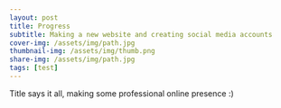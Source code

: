 ```yaml
---
layout: post
title: Progress
subtitle: Making a new website and creating social media accounts
cover-img: /assets/img/path.jpg
thumbnail-img: /assets/img/thumb.png
share-img: /assets/img/path.jpg
tags: [test]
---
```


Title says it all, making some professional online presence :)
